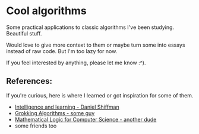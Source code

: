 # Cool algorithms

Some practical applications to classic algorithms I've been studying. Beautiful stuff.

Would love to give more context to them or maybe turn some into essays instead of raw code. But I'm too lazy for now.

If you feel interested by anything, please let me know :^).

## References:
If you're curious, here is where I learned or got inspiration for some of them.
    
* [Intelligence and learning - Daniel Shiffman](https://www.youtube.com/playlist?list=PLRqwX-V7Uu6YJ3XfHhT2Mm4Y5I99nrIKX)
* [Grokking Algorithms - some guy](https://www.amazon.com/Grokking-Algorithms-illustrated-programmers-curious/dp/1617292230)
* [Mathematical Logic for Computer Science - another dude](https://www.amazon.com/Mathematical-Logic-Computer-Science-Third/dp/1447141288)
* some friends too 